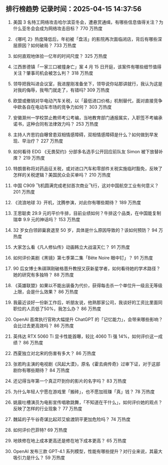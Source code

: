 
## 排行榜趋势 记录时间：2025-04-15 14:37:56
  
  1. 美国 3 名特工网络攻击哈尔滨亚冬会，遭悬赏通缉，有哪些信息值得关注？为什么亚冬会会成为网络攻击目标？ 770 万热度
    
  2. 《哪吒 2》热度降低后，年初被「盘活」的影院再次面临闭店，背后有哪些深层原因？如何破局？ 733 万热度
    
  3. 如何直观地体验一亿年的时间尺度？ 325 万热度
    
  4. 江西景德镇「一家三口被撞身亡」案 4 月 15 日开庭，该案件有哪些细节值得关注？肇事司机会被怎么判？ 318 万热度
    
  5. 领导把我叫进会议室，我进屋刚准备坐下，领导说你站那讲就行，我认为这是对我的侮辱，我甩门就走了，有错吗? 309 万热度
    
  6. 欧盟或撤销对华电动汽车关税，以「最低进口价格」机制替代，面对直接竞争中欧各自在电动车市场的竞争力如何？ 303 万热度
    
  7. 安徽滁州一学校禁止教师考公考编，当地教育部门通报属实，入职签不考编承诺书，这种合同有法律效力吗？ 253 万热度
    
  8. 主持人齐思钧自曝曾患双相情感障碍，双相情感障碍是什么？如何做到早发现、早治疗？ 227 万热度
    
  9. 如何看待 EDG 《无畏契约》分部多名选手公开回应前队友 Simon 被下放替补席？ 219 万热度
    
  10. 特朗普称将对药品征关税，或对进口汽车和零部件关税实施临时豁免，反映了怎样的关税逻辑？美国民众会买单吗？ 210 万热度
    
  11. 中国 C909 飞机圆满完成老挝首次商业飞行，这对中国航空工业有何意义？ 201 万热度
    
  12. 《流浪地球 3》开机，沈腾参演，对此你有哪些期待？ 189 万热度
    
  13. 王思聪卖 29.9 元的平价牛排，目前业绩如何？牛排这个品类，在中国能复制瑞幸 9.9 元的神话吗？ 153 万热度
    
  14. 32 岁女白领卵巢衰退至 50 岁，具体是什么原因导致的？该如何预防？ 94 万热度
    
  15. 大家怎么看《凡人修仙传》动画韩立大战温天仁？ 91 万热度
    
  16. 如何评价美剧《黑镜》第七季第二集「Bête Noire 眼中钉」？ 91 万热度
    
  17. 90 后女博士朱祺琪刚破格晋升教授又获新星学者，如何看待她的学术路径？她的研究有多独特？ 88 万热度
    
  18. 《英雄联盟》如果以不能出装备为代价，获得每击杀一个单位升一级且无等级上限，会是什么效果？ 86 万热度
    
  19. 我最近谈好一份新工作后，听朋友说，他熟那家公司，我谈好的工资比里面同职位的人员低了50%，我怎么办？ 86 万热度
    
  20. OpenAI 首席执行官称大幅提升 ChatGPT 的「记忆能力」，会带来哪些影响？会比过去更高效吗？ 86 万热度
    
  21. 英伟达 RTX 5060 Ti 显卡性能首曝，较比 4060 Ti 强 14%，如何评价这一成绩？ 86 万热度
    
  22. 西夏独立对北宋的伤害有多大？ 86 万热度
    
  23. 张若昀主演的电视剧《风起大漠》，原名《霍去病传奇》过审下证，对于这部剧你有哪些期待？ 84 万热度
    
  24. 还记得当年第一个真正吓到你的影片的名字吗？ 83 万热度
    
  25. 为什么年轻人宁愿在游戏里「搬砖」，也不愿加班赚「真」钱？ 78 万热度
    
  26. 姚晨吐槽演员为电影宣传唱歌跳舞，「不知道在干什么」，如何评价她的观点？反映了怎样的行业现象？ 77 万热度
    
  27. 魏延的子午谷奇谋比起邓艾偷渡阴平更加危险吗？ 74 万热度
    
  28. 如何评价巴菲特? 69 万热度
    
  29. 地铁修在地上成本更高还是修在地下成本更高？ 65 万热度
    
  30. OpenAI 发布三款 GPT-4.1 系列模型，性能有哪些提升？对行业来说，其最大吸引力是什么？ 59 万热度
    